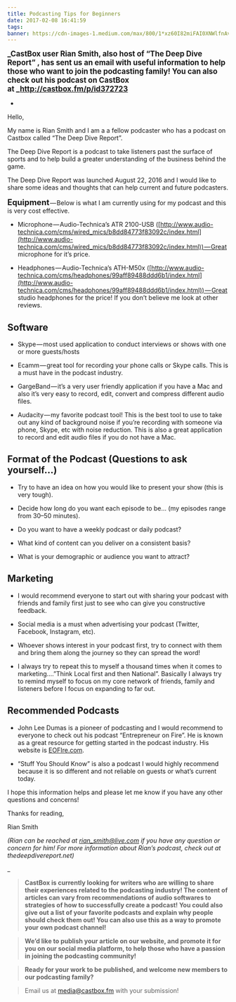 ```yaml
---
title: Podcasting Tips for Beginners
date: 2017-02-08 16:41:59
tags:
banner: https://cdn-images-1.medium.com/max/800/1*xz60I82miFAI0XNWlfnAvw.jpeg
---
```


<span class="markup--strong markup--p-strong" style="font-weight: 700;font-size:1.2em;">_CastBox user Rian Smith, also host of “The Deep Dive Report” , has sent us an email with useful information to help those who want to join the podcasting family! You can also check out his podcast on CastBox at _</span>[<span class="markup--strong markup--p-strong" style="font-weight: 700;font-size:1.2em;">http://castbox.fm/p/id372723</span>](http://castbox.fm/p/id372723)

-

Hello,

My name is Rian Smith and I am a a fellow podcaster who has a podcast on Castbox called “The Deep Dive Report”.

The Deep Dive Report is a podcast to take listeners past the surface of sports and to help build a greater understanding of the business behind the game.

The Deep Dive Report was launched August 22, 2016 and I would like to share some ideas and thoughts that can help current and future podcasters.

<span class="markup--strong markup--p-strong" style="font-weight: 700; font-size:1.3em;">Equipment </span>— Below is what I am currently using for my podcast and this is very cost effective.

*   Microphone — Audio-Technica’s ATR 2100-USB ([http://www.audio-technica.com/cms/wired_mics/b8dd84773f83092c/index.html](http://www.audio-technica.com/cms/wired_mics/b8dd84773f83092c/index.html)) — Great microphone for it’s price.

*   Headphones — Audio-Technica’s ATH-M50x ([http://www.audio-technica.com/cms/headphones/99aff89488ddd6b1/index.html](http://www.audio-technica.com/cms/headphones/99aff89488ddd6b1/index.html)) — Great studio headphones for the price! If you don’t believe me look at other reviews.

## Software

*   Skype — most used application to conduct interviews or shows with one or more guests/hosts

*   Ecamm — great tool for recording your phone calls or Skype calls. This is a must have in the podcast industry.

*   GargeBand — it’s a very user friendly application if you have a Mac and also it’s very easy to record, edit, convert and compress different audio files.

*   Audacity — my favorite podcast tool! This is the best tool to use to take out any kind of background noise if you’re recording with someone via phone, Skype, etc with noise reduction. This is also a great application to record and edit audio files if you do not have a Mac.

## Format of the Podcast (Questions to ask yourself…)

*   Try to have an idea on how you would like to present your show (this is very tough).

*   Decide how long do you want each episode to be… (my episodes range from 30–50 minutes).

*   Do you want to have a weekly podcast or daily podcast?

*   What kind of content can you deliver on a consistent basis?

*   What is your demographic or audience you want to attract?

## Marketing

*   I would recommend everyone to start out with sharing your podcast with friends and family first just to see who can give you constructive feedback.

*   Social media is a must when advertising your podcast (Twitter, Facebook, Instagram, etc).

*   Whoever shows interest in your podcast first, try to connect with them and bring them along the journey so they can spread the word!

*   I always try to repeat this to myself a thousand times when it comes to marketing….”Think Local first and then National”. Basically I always try to remind myself to focus on my core network of friends, family and listeners before I focus on expanding to far out.

## Recommended Podcasts

*   John Lee Dumas is a pioneer of podcasting and I would recommend to everyone to check out his podcast “Entrepreneur on Fire”. He is known as a great resource for getting started in the podcast industry. His website is [EOFIre.com](http://eofire.com/).

*   “Stuff You Should Know” is also a podcast I would highly recommend because it is so different and not reliable on guests or what’s current today.

I hope this information helps and please let me know if you have any other questions and concerns!

Thanks for reading,

Rian Smith

<em>(Rian can be reached at rian_smith@live.com if you have any question or concern for him! For more information about Rian’s podcast, check out at thedeepdivereport.net)</em>

_

> <span class="markup--strong markup--blockquote-strong" style="font-weight: 700;">CastBox is currently looking for writers who are willing to share their experiences related to the podcasting industry! The content of articles can vary from recommendations of audio softwares to strategies of how to successfully create a podcast! You could also give out a list of your favorite podcasts and explain why people should check them out! You can also use this as a way to promote your own podcast channel!</span>

> <span class="markup--strong markup--blockquote-strong" style="font-weight: 700;">We’d like to publish your article on our website, and promote it for you on our social media platform, to help those who have a passion in joining the podcasting community!</span>

> <span class="markup--strong markup--blockquote-strong" style="font-weight: 700;">Ready for your work to be published, and welcome new members to our podcasting family?</span>

> Email us at [media@castbox.fm](mailto:media@castbox.fm) with your submission!
